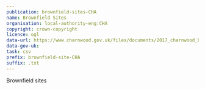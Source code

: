 ```yaml
---
publication: brownfield-sites-CHA
name: Brownfield Sites
organisation: local-authority-eng:CHA
copyright: crown-copyright
licence: ogl
data-url: https://www.charnwood.gov.uk/files/documents/2017_charnwood_brownfield_land_register_cvs_file/charnwood_brownfieldregister_2017-12-31_rev2.csv
data-gov-uk: 
task: csv
prefix: brownfield-site-CHA
suffix: .txt
---
```


Brownfield sites

